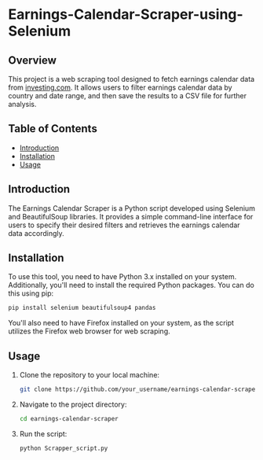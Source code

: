 # Earnings-Calendar-Scraper-using-Selenium

## Overview

This project is a web scraping tool designed to fetch earnings calendar data from [investing.com](https://www.investing.com/earnings-calendar/). It allows users to filter earnings calendar data by country and date range, and then save the results to a CSV file for further analysis.

## Table of Contents

- [Introduction](#introduction)
- [Installation](#installation)
- [Usage](#usage)

## Introduction

The Earnings Calendar Scraper is a Python script developed using Selenium and BeautifulSoup libraries. It provides a simple command-line interface for users to specify their desired filters and retrieves the earnings calendar data accordingly.
  
## Installation

To use this tool, you need to have Python 3.x installed on your system. Additionally, you'll need to install the required Python packages. You can do this using pip:

```bash
pip install selenium beautifulsoup4 pandas
```

You'll also need to have Firefox installed on your system, as the script utilizes the Firefox web browser for web scraping.

## Usage

1. Clone the repository to your local machine:
   ```bash
   git clone https://github.com/your_username/earnings-calendar-scraper.git
   ```
2. Navigate to the project directory:
   ```bash
   cd earnings-calendar-scraper
   ```
3. Run the script:
   ```bash
   python Scrapper_script.py
   ```
   

